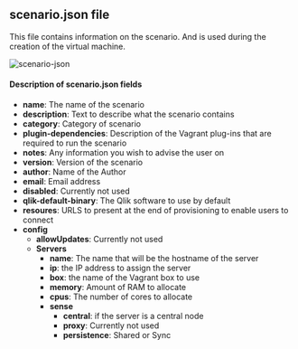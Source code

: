 ## scenario.json file
This file contains information on the scenario. And is used during the creation of the virtual machine.

![scenario-json](../img/scenarios-json.png)

#### Description of scenario.json fields

* __name__: The name of the scenario
* __description__: Text to describe what the scenario contains
* __category__: Category of scenario
* __plugin-dependencies__: Description of the Vagrant plug-ins that are required to run the scenario
* __notes__: Any information you wish to advise the user on
* __version__: Version of the scenario
* __author__: Name of the Author
* __email__: Email address
* __disabled__: Currently not used
* __qlik-default-binary__: The Qlik software to use by default
* __resoures__: URLS to present at the end of provisioning to enable users to connect
* __config__
    * __allowUpdates__: Currently not used
    * __Servers__
        * __name__: The name that will be the hostname of the server
        * __ip__: the IP address to assign the server
        * __box__: the name of the Vagrant box to use
        * __memory__: Amount of RAM to allocate
        * __cpus__: The number of cores to allocate
        * __sense__
            * __central__: if the server is a central node
            * __proxy__: Currently not used
            * __persistence__: Shared or Sync
